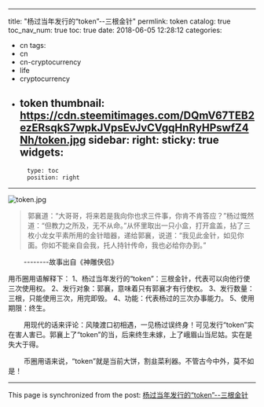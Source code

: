 
---
title: "杨过当年发行的“token”--三根金针"
permlink: token
catalog: true
toc_nav_num: true
toc: true
date: 2018-06-05 12:28:12
categories:
- cn
tags:
- cn
- cn-cryptocurrency
- life
- cryptocurrency
- token
thumbnail: https://cdn.steemitimages.com/DQmV67TEB2ezERsqkS7wpkJVpsEvJvCVgqHnRyHPswfZ4Nh/token.jpg
sidebar:
    right:
        sticky: true
widgets:
    -
        type: toc
        position: right
---


![token.jpg](https://cdn.steemitimages.com/DQmV67TEB2ezERsqkS7wpkJVpsEvJvCVgqHnRyHPswfZ4Nh/token.jpg)

>郭襄道：“大哥哥，将来若是我向你也求三件事，你肯不肯答应？”杨过慨然道：“但教力之所及，无不从命。”从怀里取出一只小盒，打开盒盖，拈了三枚小龙女平素所用的金针暗器，递给郭襄，说道：“我见此金针，如见你面。你如不能亲自会我，托人持针传命，我也必给你办到。”

&nbsp;&nbsp;&nbsp;&nbsp;&nbsp;&nbsp;&nbsp;&nbsp;--------故事出自《神雕侠侣》

用币圈用语解释下：
1、杨过当年发行的“token”：三根金针，代表可以向他行使三次使用权。
2、发行对象：郭襄，意味着只有郭襄才有行使权。
3、发行数量：三根，只能使用三次，用完即毁。
4、功能：代表杨过的三次办事能力。
5、使用期限：终生。

&nbsp;&nbsp;&nbsp;&nbsp;&nbsp;&nbsp;&nbsp;&nbsp;用现代的话来评论：风陵渡口初相遇，一见杨过误终身！可见发行“token”实在害人害已。郭襄上了“token”的当，后来终生未嫁，上了峨眉山当尼姑。实在是失大于得。

&nbsp;&nbsp;&nbsp;&nbsp;&nbsp;&nbsp;&nbsp;&nbsp;币圈用语来说，“token”就是当前大饼，割韭菜利器。不管古今中外，莫不如是！

- - -

This page is synchronized from the post: [杨过当年发行的“token”--三根金针](https://steemit.com/@lemooljiang/token)
